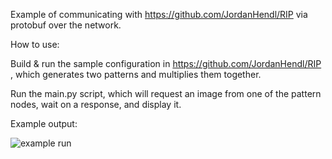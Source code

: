 Example of communicating with https://github.com/JordanHendl/RIP via protobuf over the network.

How to use:

Build & run the sample configuration in https://github.com/JordanHendl/RIP , which generates two patterns and multiplies them together.

Run the main.py script, which will request an image from one of the pattern nodes, wait on a response, and display it.

Example output:

![example run](https://i.imgur.com/1lALJtz.png)